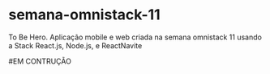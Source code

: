 # semana-omnistack-11
To Be Hero. Aplicação mobile e web criada na semana omnistack 11 usando a Stack React.js, Node.js, e ReactNavite

#EM CONTRUÇÃO
